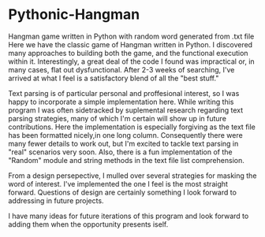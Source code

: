 # Pythonic-Hangman
Hangman game written in Python with random word generated from .txt file
Here we have the classic game of Hangman written in Python. I discovered many approaches to building both the game, 
and the functional execution within it.  Interestingly, a great deal of the code I found was impractical or, in many cases, 
flat out dysfunctional.  After 2-3 weeks of searching, I've arrived at what I feel is a satisfactory blend of all the "best stuff."

Text parsing is of particular personal and proffesional interest, so I was happy to incorporate a simple
implementation here. While writing this program I was often sidetracked by suplemental research regarding text parsing strategies, 
many of which I'm certain will show up in future contributions.  Here the implementation is especially forgiving as the text file has been
formatted nicely,in one long column.  Consequently there were many fewer details to work out, but I'm excited to tackle text parsing in 
"real" scenarios very soon.  Also, there is a fun implementation of the "Random" module and string methods in the text file list 
comprehension. 

From a design persepective, I mulled over several strategies for masking the word of interest.  I've implemented the one I feel is the most
straight forward.  Questions of design are certainly something I look forward to addressing in future projects. 

I have many ideas for future iterations of this program and look forward to adding them when the opportunity presents iself.  
